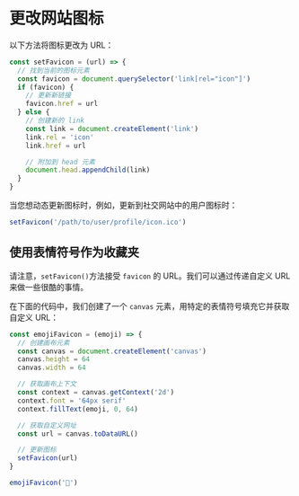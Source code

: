 # 更改网站图标

以下方法将图标更改为 URL：

```js
const setFavicon = (url) => {
  // 找到当前的图标元素
  const favicon = document.querySelector('link[rel="icon"]')
  if (favicon) {
    // 更新新链接
    favicon.href = url
  } else {
    // 创建新的 link
    const link = document.createElement('link')
    link.rel = 'icon'
    link.href = url

    // 附加到 head 元素
    document.head.appendChild(link)
  }
}
```

当您想动态更新图标时，例如，更新到社交网站中的用户图标时：

```js
setFavicon('/path/to/user/profile/icon.ico')
```

## 使用表情符号作为收藏夹

请注意，`setFavicon()`方法接受 `favicon` 的 URL。我们可以通过传递自定义 URL 来做一些很酷的事情。

在下面的代码中，我们创建了一个 `canvas` 元素，用特定的表情符号填充它并获取自定义 URL：

```js
const emojiFavicon = (emoji) => {
  // 创建画布元素
  const canvas = document.createElement('canvas')
  canvas.height = 64
  canvas.width = 64

  // 获取画布上下文
  const context = canvas.getContext('2d')
  context.font = '64px serif'
  context.fillText(emoji, 0, 64)

  // 获取自定义网址
  const url = canvas.toDataURL()

  // 更新图标
  setFavicon(url)
}

emojiFavicon('🎉')
```
